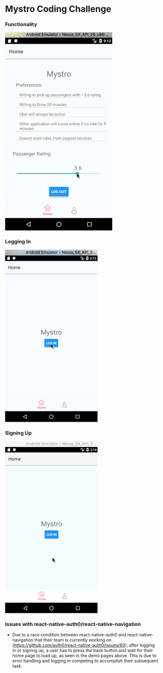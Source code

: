 # Mystro Coding Challenge

### Functionality
![demo1](/app/images/sliderAdd.gif)

### Logging In
![signin](/app/images/logging_in.gif)

### Signing Up
![signin](/app/images/signing_up.gif)

### Issues with react-native-auth0/react-native-navigation
* Due to a race condition between react-native-auth0 and react-native-navigation that their team is currently working on (https://github.com/auth0/react-native-auth0/issues/83), after logging in or signing up, a user has to press the back button and wait for their home page to load up, as seen in the demo pages above. This is due to error handling and logging in competing to accomplish their subsequent task.
